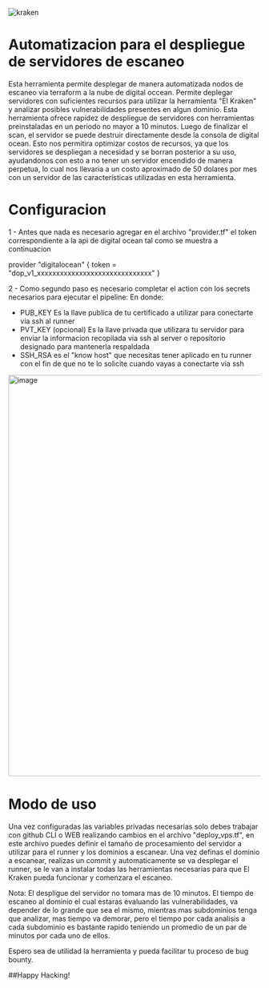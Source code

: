 ![kraken](https://github.com/rockysec/Deploy_ElKraken/assets/48323046/720a236e-6681-4caa-a33c-0d0782ee7c0b)

# Automatizacion para el despliegue de servidores de escaneo
Esta herramienta permite desplegar de manera automatizada nodos de escaneo via terraform a la nube de digital occean.
Permite deplegar servidores con suficientes recursos para utilizar la herramienta "El Kraken" y analizar posibles vulnerabilidades presentes en algun dominio.
Esta herramienta ofrece rapidez de despliegue de servidores con herramientas preinstaladas en un periodo no mayor a 10 minutos. Luego de finalizar el scan, el servidor se puede destruir directamente desde la consola de digital ocean. Esto nos permitira optimizar costos de recursos, ya que los servidores se despliegan a necesidad y se borran posterior a su uso, ayudandonos con esto a no tener un servidor encendido de manera perpetua, lo cual nos llevaria a un costo aproximado de 50 dolares por mes con un servidor de las caracteristicas utilizadas en esta herramienta.

# Configuracion
1 - Antes que nada es necesario agregar en el archivo "provider.tf" el token correspondiente a la api de digital ocean tal como se muestra a continuacion
  
provider "digitalocean" {
  token = "dop_v1_xxxxxxxxxxxxxxxxxxxxxxxxxxxxxx"
}

2 - Como segundo paso es necesario completar el action con los secrets necesarios para ejecutar el pipeline:
En donde:
- PUB_KEY Es la llave publica de tu certificado a utilizar para conectarte via ssh al runner
- PVT_KEY (opcional) Es la llave privada que utilizara tu servidor para enviar la informacion recopilada via ssh al server o repositorio designado para mantenerla respaldada
- SSH_RSA es el "know host" que necesitas tener aplicado en tu runner con el fin de que no te lo solicite cuando vayas a conectarte via ssh
  
<img width="802" alt="image" src="https://github.com/rockysec/Deploy_ElKraken/assets/48323046/2c86c525-29a9-4b3d-a3d8-c75cb7257c46">


# Modo de uso
Una vez configuradas las variables privadas necesarias solo debes trabajar con github CLI o WEB realizando cambios en el archivo "deploy_vps.tf", en este archivo puedes definir el tamaño de procesamiento del servidor a utilizar para el runner y los dominios a escanear. Una vez definas el dominio a escanear, realizas un commit y automaticamente se va desplegar el runner, se le van a instalar todas las herramientas necesarias para que El Kraken pueda funcionar y comenzara el escaneo.

Nota: El despligue del servidor no tomara mas de 10 minutos. El tiempo de escaneo al dominio el cual estaras evaluando las vulnerabilidades, va depender de lo grande que sea el mismo, mientras mas subdominios tenga que analizar, mas tiempo va demorar, pero el tiempo por cada analisis a cada subdominio es bastante rapido teniendo un promedio de un par de minutos por cada uno de ellos.

Espero sea de utilidad la herramienta y pueda facilitar tu proceso de bug bounty.

##Happy Hacking!
